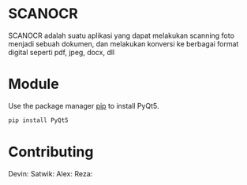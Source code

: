 # SCANOCR

SCANOCR adalah suatu aplikasi yang dapat melakukan scanning foto menjadi sebuah dokumen, dan melakukan konversi ke berbagai format digital seperti pdf, jpeg, docx, dll


# Module
Use the package manager [pip](https://pip.pypa.io/en/stable/) to install PyQt5.
```bash
pip install PyQt5
```


# Contributing
Devin:
Satwik:
Alex:
Reza: 
